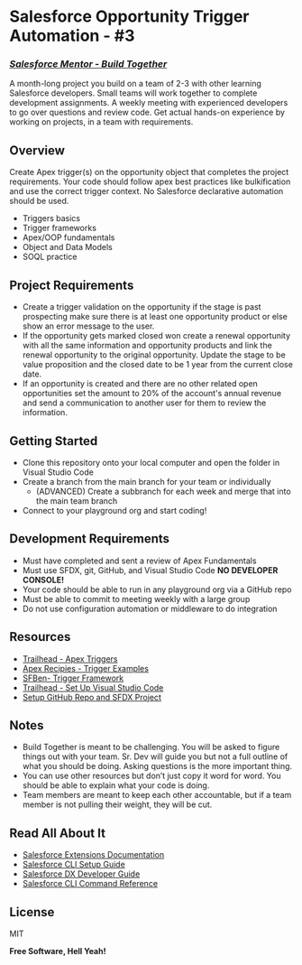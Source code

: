 # Salesforce Opportunity Trigger Automation - #3

### _[Salesforce Mentor - Build Together](https://courses.salesforcementor.com/p/build-together/)_

A month-long project you build on a team of 2-3 with other learning Salesforce developers. Small teams will work together to complete development assignments. A weekly meeting with experienced developers to go over questions and review code. Get actual hands-on experience by working on projects, in a team with requirements.

## Overview

Create Apex trigger(s) on the opportunity object that completes the project requirements. Your code should follow apex best practices like bulkification and use the correct trigger context. No Salesforce declarative automation should be used.

- Triggers basics
- Trigger frameworks
- Apex/OOP fundamentals
- Object and Data Models
- SOQL practice

## Project Requirements

- Create a trigger validation on the opportunity if the stage is past prospecting make sure there is at least one opportunity product or else show an error message to the user.
- If the opportunity gets marked closed won create a renewal opportunity with all the same information and opportunity products and link the renewal opportunity to the original opportunity. Update the stage to be value proposition and the closed date to be 1 year from the current close date.
- If an opportunity is created and there are no other related open opportunities set the amount to 20% of the account's annual revenue and send a communication to another user for them to review the information.

## Getting Started

- Clone this repository onto your local computer and open the folder in Visual Studio Code
- Create a branch from the main branch for your team or individually
  - (ADVANCED) Create a subbranch for each week and merge that into the main team branch
- Connect to your playground org and start coding!

## Development Requirements

- Must have completed and sent a review of Apex Fundamentals
- Must use SFDX, git, GitHub, and Visual Studio Code **NO DEVELOPER CONSOLE!**
- Your code should be able to run in any playground org via a GitHub repo
- Must be able to commit to meeting weekly with a large group
- Do not use configuration automation or middleware to do integration

## Resources

- [Trailhead - Apex Triggers](https://trailhead.salesforce.com/content/learn/modules/apex_triggers)
- [Apex Recipies - Trigger Examples](https://github.com/trailheadapps/apex-recipes/tree/main/force-app/main/default/triggers)
- [SFBen- Trigger Framework](https://www.salesforceben.com/the-salesforce-trigger-handler-framework/)
- [Trailhead - Set Up Visual Studio Code](https://trailhead.salesforce.com/content/learn/projects/quick-start-lightning-web-components/set-up-visual-studio-code)
- [Setup GitHub Repo and SFDX Project](https://youtu.be/SHGf_9NN4Sg)

## Notes

- Build Together is meant to be challenging. You will be asked to figure things out with your team. Sr. Dev will guide you but not a full outline of what you should be doing. Asking questions is the more important thing.
- You can use other resources but don’t just copy it word for word. You should be able to explain what your code is doing.
- Team members are meant to keep each other accountable, but if a team member is not pulling their weight, they will be cut.

## Read All About It

- [Salesforce Extensions Documentation](https://developer.salesforce.com/tools/vscode/)
- [Salesforce CLI Setup Guide](https://developer.salesforce.com/docs/atlas.en-us.sfdx_setup.meta/sfdx_setup/sfdx_setup_intro.htm)
- [Salesforce DX Developer Guide](https://developer.salesforce.com/docs/atlas.en-us.sfdx_dev.meta/sfdx_dev/sfdx_dev_intro.htm)
- [Salesforce CLI Command Reference](https://developer.salesforce.com/docs/atlas.en-us.sfdx_cli_reference.meta/sfdx_cli_reference/cli_reference.htm)

## License

MIT

**Free Software, Hell Yeah!**
